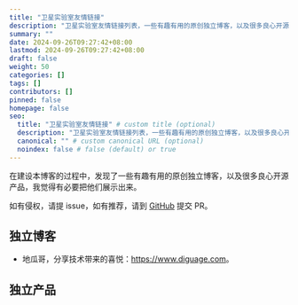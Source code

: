 ```yaml
---
title: "卫星实验室友情链接"
description: "卫星实验室友情链接列表，一些有趣有用的原创独立博客，以及很多良心开源产品，我觉得有必要把他们展示出来"
summary: ""
date: 2024-09-26T09:27:42+08:00
lastmod: 2024-09-26T09:27:42+08:00
draft: false
weight: 50
categories: []
tags: []
contributors: []
pinned: false
homepage: false
seo:
  title: "卫星实验室友情链接" # custom title (optional)
  description: "卫星实验室友情链接列表，一些有趣有用的原创独立博客，以及很多良心开源产品，我觉得有必要把他们展示出来"
  canonical: "" # custom canonical URL (optional)
  noindex: false # false (default) or true
---
```


在建设本博客的过程中，发现了一些有趣有用的原创独立博客，以及很多良心开源产品，我觉得有必要把他们展示出来。

如有侵权，请提 issue，如有推荐，请到 [GitHub](https://github.com/xlabs-club/xlabs-club.github.io) 提交 PR。

## 独立博客

- 地瓜哥，分享技术带来的喜悦：<https://www.diguage.com>。

## 独立产品
